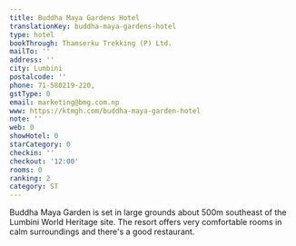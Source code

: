 ```yaml
---
title: Buddha Maya Gardens Hotel
translationKey: buddha-maya-gardens-hotel
type: hotel
bookThrough: Thamserku Trekking (P) Ltd.
mailTo: ''
address: ''
city: Lumbini
postalcode: ''
phone: 71-580219-220,
gstType: 0
email: marketing@bmg.com.np
www: https://ktmgh.com/buddha-maya-garden-hotel
note: ''
web: 0
showHotel: 0
starCategory: 0
checkin: ''
checkout: '12:00'
rooms: 0
ranking: 2
category: ST
---
```


Buddha Maya Garden is set in large grounds about 500m southeast of the Lumbini World Heritage site. The resort offers very comfortable rooms in calm surroundings and there's a good restaurant. 